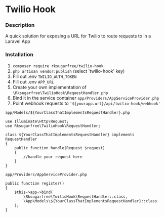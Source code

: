 # Twilio Hook #
### Description ###
A quick solution for exposing a URL for Twilio to route requests to in a Laravel App

### Installation ###
 
1. ``` composer require rksugarfree/twilio-hook ```
2. ``` php artisan vendor:publish ``` (select 'twilio-hook' key)
3. Fill out .env ``` TWILIO_AUTH_TOKEN ```
4. Fill out .env ``` APP_URL ```
5. Create your own implementation of ``` \Rksugarfree\TwilioHook\RequestHandler.php ```
6. Bind it in the service container ``` app/Providers/AppServiceProvider.php ```
7. Point webhook requests to ``` '${yourapp.url}/api/twilio-hook/webhook' ```
```
app/Models/${YourClassThatImplementsRequestHandler}.php

use Illuminate\Http\Request;
use Rksugarfree\TwilioHook\RequestHandler;

class ${YourClassThatImplementsRequestHandler} implements RequestHandler
{
    public function handle(Request $request)
    {
        //handle your request here
    }
}

```

```
app/Providers/AppServiceProvider.php

public function register()
{
    $this->app->bind(
        \Rksugarfree\TwilioHook\RequestHandler::class,
        \App\Models\${YourClassThatImplementsRequestHandler}::class
    );
} 

```

